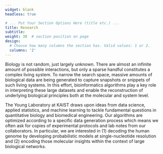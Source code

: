 ```yaml
---
widget: blank
headless: true

# ... Put Your Section Options Here (title etc.) ...
title: Research
subtitle:
weight: 30  # section position on page
design:
  # Choose how many columns the section has. Valid values: 1 or 2.
  columns: '2'
---
```


Biology is not random, just largely unknown. There are almost an infinite amount of possible interactions, but only a sparse handful constitutes a complex living system. To narrow the search space, massive amounts of biological data are being generated to capture snapshots or snippets of such living systems. In this effort, bioinformatics algorithms play a key role in interpreting these large datasets and enable the reconstruction of underlying biological principles both at the molecular and system level.

The Young Laboratory at KAIST draws upon ideas from data science, applied statistics, and machine learning to tackle fundamental questions in quantitative biology and biomedical engineering. Our algorithms are optimized according to a specific data generation process which means we often ask for copies of experimental protocols and lab notes from our collaborators. In particular, we are interested in (1) decoding the human genome by developing probabilistic models at single-nucleotide resolution and (2) encoding those molecular insights within the context of large biological networks.
